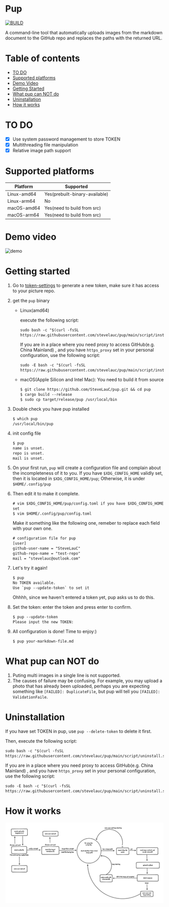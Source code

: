 # Pup 
[![BUILD](https://github.com/stevelauc/pup/workflows/Rust/badge.svg)](https://github.com/stevelauc/pup/actions/workflows/build.yml)

A command-line tool that automatically uploads images from the markdown document to
the GitHub repo and replaces the paths with the returned URL.

# Table of contents
   * [TO DO](https://github.com/SteveLauC/pup#to-do)
   * [Supported platforms](https://github.com/SteveLauC/pup#supported-platforms)
   * [Demo Video](https://github.com/SteveLauC/pup#demo-video)
   * [Getting Started](https://github.com/SteveLauC/pup#getting-started)
   * [What pup can NOT do](https://github.com/SteveLauC/pup#what-pup-can-not-do)
   * [Uninstallation](https://github.com/SteveLauC/pup#uninstallation)
   * [How it works](https://github.com/SteveLauC/pup#how-it-works)

# TO DO
- [x] Use system password management to store TOKEN
- [x] Multithreading file manipulation
- [x] Relative image path support

# Supported platforms

   |Platform   |Supported                       |
   |-----------|--------------------------------|
   |Linux-amd64| Yes(prebuilt-binary-available) |
   |Linux-arm64| No                             |
   |macOS-amd64| Yes(need to build from src)    |
   |macOS-arm64| Yes(need to build from src)    |


# Demo video
  ![demo](https://user-images.githubusercontent.com/96880612/163975456-fdebdee0-f68f-4227-8f11-b1c72cb4eaa3.gif)

# Getting started
1. Go to [token-settings](https://github.com/settings/tokens) to generate a new
   token, make sure it has access to your picture repo.

2. get the `pup` binary

   * Linux(amd64)

       execute the following script: 

        ```shell
       sudo bash -c "$(curl -fsSL https://raw.githubusercontent.com/stevelauc/pup/main/script/install.sh)"
       ```
       If you are in a place where you need proxy to access GitHub(e.g. China Mainland)
       , and you have `https_proxy` set in your personal configuration, use the following 
       script:

       ```shell
       sudo -E bash -c "$(curl -fsSL https://raw.githubusercontent.com/stevelauc/pup/main/script/install.sh)"
       ```

    * macOS(Apple Silicon and Intel Mac):
        You need to build it from source

        ```shell
        $ git clone https://github.com/SteveLauC/pup.git && cd pup
        $ cargo build --release
        $ sudo cp target/release/pup /usr/local/bin
        ```

3. Double check you have pup installed

   ```shell
   $ which pup
   /usr/local/bin/pup
   ```
4. init config file

   ```shell
   $ pup
   name is unset.
   repo is unset.
   mail is unset.
   ```

5. On your first run, `pup` will create a configuration file and complain about 
   the incompleteness of it to you. If you have `$XDG_CONFIG_HOME` validly set, 
   then it is located in `$XDG_CONFIG_HOME/pup`; Otherwise, it is under 
   `$HOME/.config/pup`

6. Then edit it to make it complete.

   ```shell
   # vim $XDG_CONFIG_HOME/pup/config.toml if you have $XDG_CONFIG_HOME set
   $ vim $HOME/.config/pup/config.toml
   ```
   Make it something like the following one, remeber to replace each field with your own one.

   ```
   # configuration file for pup
   [user]
   github-user-name = "SteveLauC"
   github-repo-name = "test-repo"
   mail = "stevelauc@outlook.com"
   ```
7. Let's try it again!
   ```shell
   $ pup
   No TOKEN available.
   Use `pup --update-token` to set it
   ```
   Ohhhh, since we haven't entered a token yet, pup asks us to do this.

8. Set the token: enter the token and press enter to confirm.
   ```shell
   $ pup --update-token
   Please input the new TOKEN:  
   ```
8. All configuration is done! Time to enjoy:)
   ```shell
   $ pup your-markdown-file.md
   ```
   
# What pup can NOT do
1. Puting multi images in a single line is not supported.
2. The causes of failure may be confusing. For example, you may upload a photo 
   that has already been uploaded, perhaps you are expecting something like 
   `[FAILED]: DuplicateFile`, but pup will tell you `[FAILED]: ValidationFaile`.
   

# Uninstallation

   If you have set TOKEN in pup, use `pup --delete-token` to delete it first.

   Then, execute the following script:

   ```shell
   sudo bash -c "$(curl -fsSL https://raw.githubusercontent.com/stevelauc/pup/main/script/uninstall.sh)"
   ```
   
   If you are in a place where you need proxy to access GitHub(e.g. China Mainland)
   , and you have `https_proxy` set in your personal configuration, use the following 
   script:

   ```shell
   sudo -E bash -c "$(curl -fsSL https://raw.githubusercontent.com/stevelauc/pup/main/script/uninstall.sh)"
   ```

# How it works
![workflow](https://github.com/SteveLauC/pic/blob/main/Page%201.jpeg)

